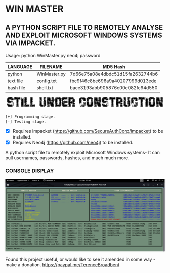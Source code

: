 # WIN MASTER
## A PYTHON SCRIPT FILE TO REMOTELY ANALYSE AND EXPLOIT MICROSOFT WINDOWS SYSTEMS VIA IMPACKET.

Usage: python WinMaster.py neo4j password

| LANGUAGE  | FILENAME         | MD5 Hash                         |
|------     |------            | -------                          |
| python    | WinMaster.py     | 7d66e75a08e4dbdc51d15fa2632744b6 |
| text file | config.txt       | fbc9f46c8be696a9a40207999d013ede |
| bash file | shell.txt        | bace3193abb905876c00e082fc94d550 |

![Screenshot](picture2.png)

    [+] Programming stage.
    [-] Testing stage.

- [x] Requires impacket (https://github.com/SecureAuthCorp/impacket) to be installed.
- [x] Requires Neo4j (https://github.com/neo4j) to be installed.

A python script file to remotely exploit Microsoft Windows systems- It can pull usernames, passwords, hashes, and much much more.

### CONSOLE DISPLAY
![Screenshot](picture1.png)

Found this project useful, or would like to see it amended in some way - make a donation.
https://paypal.me/TerenceBroadbent
